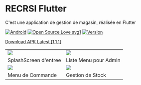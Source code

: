 # RECRSI Flutter

C'est une application de gestion de magasin, réalisée en Flutter 


[![Android](https://img.shields.io/badge/Android-yes-teal.svg)](#README)
[![Open Source Love svg1](https://badges.frapsoft.com/os/v1/open-source.svg?v=103)](#README)
[![Version](https://img.shields.io/badge/Version-1.1.1-teal)](https://github.com/FoyerSociety/Fiche-metier/releases)


<p halign='center'><a href=''>Download APK Latest [1.1.1]</a></p>


<table >
  
  <tr> 
  <td> <img src='https://github.com/gaetan1903/RECRSI-Flutter/blob/main/preview/1.jpg'> </td>
  <td> <img src='https://github.com/gaetan1903/RECRSI-Flutter/blob/main/preview/2.jpg'> </td>
  </tr>
  <tr> 
  <td> SplashScreen d'entree </td>
  
  <td> Liste Menu pour Admin </td>
  </tr>
  <tr></tr>
   <tr> 
  <td> <img src='https://github.com/gaetan1903/RECRSI-Flutter/blob/main/preview/3.jpg'> </td>
  <td> <img src='https://github.com/gaetan1903/RECRSI-Flutter/blob/main/preview/4.jpg'> </td>
  </tr>
  <tr> 
  <td> Menu de Commande </td>
  <td> Gestion de Stock </td>
  </tr>
  
  
  </table>
